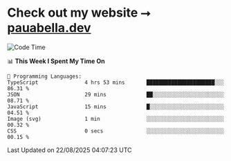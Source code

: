 # Check out my website ⭢ [pauabella.dev](https://pauabella.dev)

<!--START_SECTION:waka-->
![Code Time](http://img.shields.io/badge/Code%20Time-4%2C713%20hrs-blue)

📊 **This Week I Spent My Time On** 

```text
💬 Programming Languages: 
TypeScript               4 hrs 53 mins       ██████████████████████░░░   86.31 % 
JSON                     29 mins             ██░░░░░░░░░░░░░░░░░░░░░░░   08.71 % 
JavaScript               15 mins             █░░░░░░░░░░░░░░░░░░░░░░░░   04.51 % 
Image (svg)              1 min               ░░░░░░░░░░░░░░░░░░░░░░░░░   00.32 % 
CSS                      0 secs              ░░░░░░░░░░░░░░░░░░░░░░░░░   00.15 % 
```


 Last Updated on 22/08/2025 04:07:23 UTC
<!--END_SECTION:waka-->
